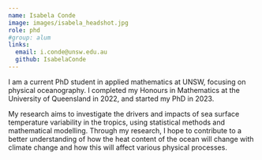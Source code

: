 ```yaml
---
name: Isabela Conde
image: images/isabela_headshot.jpg
role: phd
#group: alum
links:
  email: i.conde@unsw.edu.au
  github: IsabelaConde
---
```


I am a current PhD student in applied mathematics at UNSW, focusing on physical oceanography. I completed my Honours in Mathematics at the University of Queensland in 2022, and started my PhD in 2023. 

My research aims to investigate the drivers and impacts of sea surface temperature variability in the tropics, using statistical methods and mathematical modelling. Through my research, I hope to contribute to a better understanding of how the heat content of the ocean will change with climate change and how this will affect various physical processes.

